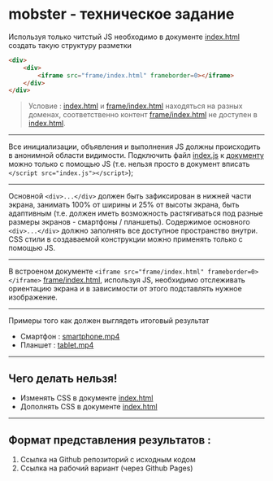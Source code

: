 # mobster - техническое задание

Используя только читстый JS необходимо в документе [index.html](index.html) создать такую структуру разметки

```HTML
<div>
    <div>
        <iframe src="frame/index.html" frameborder=0></iframe>
    </div>
</div>
```

> Условие :
> [index.html](index.html) и [frame/index.html](frame/index.html) находяться на разных доменах, соответственно контент [frame/index.html](frame/index.html) не доступен в [index.html](index.html).

------

Все инициализации, объявления и выполнения JS должны происходить в анонимной области видимости. Подключить файл [index.js](index.js) к [документу](index.html) можно только с помощью JS (т.е. нельзя просто в документ вписать `</script src="index.js"></script>`);

------

Основной `<div>...</div>` должен быть зафиксирован в нижней части экрана, занимать 100% от ширины и 25% от высоты экрана, быть адаптивным (т.е. должен иметь возможность растягиваться под разные размеры экранов - смартфоны / планшеты). Cодержимое основного `<div>...</div>` должно заполнять все доступное пространство внутри. CSS стили в создаваемой конструкции можно применять только с помощью JS.

------

В встроеном документе `<iframe src="frame/index.html" frameborder=0></iframe>` [frame/index.html](frame/index.html), используя JS, необхидимо отслеживать ориентацию экрана и в зависимости от этого подставлять нужное изображение.

------

Примеры того как должен выглядеть итоговый результат

- Смартфон : [smartphone.mp4](examples/smartphone.mp4)
- Планшет  : [tablet.mp4](examples/tablet.mp4)

------

## Чего делать нельзя!
* Изменять  CSS в документе [index.html](index.html)
* Дополнять CSS в документе [index.html](index.html)

------

## Формат представления результатов :
1) Ссылка на Github репозиторий с исходным кодом
2) Ссылка на рабочий вариант (через Github Pages)

